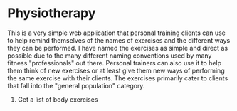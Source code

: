 # Physiotherapy

This is a very simple web application that personal training clients can use to help remind themselves of the names of exercises and the different ways they can be performed. I have named the exercises as simple and direct as possible due to the many different naming conventions used by many fitness "professionals" out there. Personal trainers can also use it to help them think of new exercises or at least give them new ways of performing the same exercise with their clients. The exercises primarily cater to clients that fall into the "general population" category.

1. Get a list of body exercises


